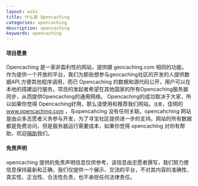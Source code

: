 ```yaml
---
layout: wiki
title: 什么是 Opencaching
categories: opencaching
description: opencaching
keywords: opencaching
---
```


#### 项目愿景

Opencaching 是一家非盈利性的网站，提供跟 geocaching.com 相同的功能。作为提供一个开放的平台，我们为那些想参与geocaching社区的开发的人提供数据API,方便其他程序调用，而已 Opencaching 的数据和源代码公开，用户可以在本地的搭建运行服务。项目的发起者希望在其他国家的所有Opencaching服务器同步，从而提供Opencaching的通用网络。 Opencaching的成功取决于大家，所以如果你觉得 Opencaching好用，那么请使用和推荐我们网站。`注意`，佳明的 www.opencaching.com ，与opencahcing 没有任何关联。opencahching 网站是由众多志愿者义务参与开发，为了寻宝社区提供进一步的支持。网站的所有数据都是免费访问，但是服务器运行需要成本，如果你觉得 opencaching 对你有帮助，欢迎[捐助](http://baidu.com)我们。

#### 免责声明

opencaching 提供的免责声明信息仅供参考，该信息由志愿者撰写，我们努力使信息保持最新和正确，我们仅提供一个展示、交流的平台，不对其内容的准确性、真实性、正当性、合法性负责，也不承担任何法律责任。
